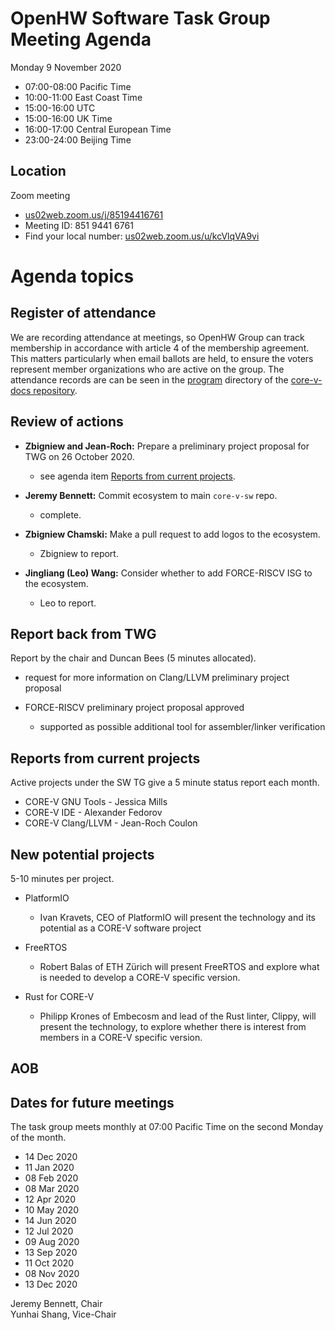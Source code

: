 # OpenHW Software Task Group Meeting Agenda

Monday 9 November 2020

- 07:00-08:00 Pacific Time
- 10:00-11:00 East Coast Time
- 15:00-16:00 UTC
- 15:00-16:00 UK Time
- 16:00-17:00 Central European Time
- 23:00-24:00 Beijing Time

## Location

Zoom meeting

- [us02web.zoom.us/j/85194416761](https://us02web.zoom.us/j/85194416761)
- Meeting ID: 851 9441 6761
- Find your local number: [us02web.zoom.us/u/kcVlqVA9vi](https://us02web.zoom.us/u/kcVlqVA9vi)

# Agenda topics

## Register of attendance

We are recording attendance at meetings, so OpenHW Group can track membership in accordance with article 4 of the membership agreement. This matters particularly when email ballots are held, to ensure the voters represent member organizations who are active on the group. The attendance records are can be seen in the [program](https://github.com/openhwgroup/core-v-docs/tree/master/program) directory of the [core-v-docs repository](https://github.com/openhwgroup/core-v-docs).

## Review of actions

- **Zbigniew and Jean-Roch:** Prepare a preliminary project proposal for TWG
  on 26 October 2020.

  - see agenda item [Reports from current projects](#reports-from-current-projects).

- **Jeremy Bennett:** Commit ecosystem to main `core-v-sw` repo.

  - complete.

- **Zbigniew Chamski:** Make a pull request to add logos to the ecosystem.

  - Zbigniew to report.

- **Jingliang (Leo) Wang:** Consider whether to add FORCE-RISCV ISG to the ecosystem.

  - Leo to report.

## Report back from TWG

Report by the chair and Duncan Bees (5 minutes allocated).

- request for more information on Clang/LLVM preliminary project proposal
- FORCE-RISCV preliminary project proposal approved

  - supported as possible additional tool for assembler/linker verification

## Reports from current projects

Active projects under the SW TG give a 5 minute status report each month.

- CORE-V GNU Tools - Jessica Mills
- CORE-V IDE - Alexander Fedorov
- CORE-V Clang/LLVM - Jean-Roch Coulon

## New potential projects

5-10 minutes per project.

- PlatformIO

  - Ivan Kravets, CEO of PlatformIO will present the technology and its potential as a CORE-V software project

- FreeRTOS

  - Robert Balas of ETH Zürich will present FreeRTOS and explore what is needed to develop a CORE-V specific version.

- Rust for CORE-V

  - Philipp Krones of Embecosm and lead of the Rust linter, Clippy, will present the technology, to explore whether there is interest from members in a CORE-V specific version.

## AOB

## Dates for future meetings

The task group meets monthly at 07:00 Pacific Time on the second Monday of the month.

- 14 Dec 2020
- 11 Jan 2020
- 08 Feb 2020
- 08 Mar 2020
- 12 Apr 2020
- 10 May 2020
- 14 Jun 2020
- 12 Jul 2020
- 09 Aug 2020
- 13 Sep 2020
- 11 Oct 2020
- 08 Nov 2020
- 13 Dec 2020

Jeremy Bennett, Chair\
Yunhai Shang, Vice-Chair
